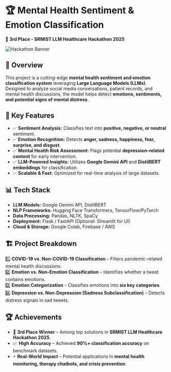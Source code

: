 # 🏆 Mental Health Sentiment & Emotion Classification  
**🥉 3rd Place - SRMIST LLM Healthcare Hackathon 2025**  

![Hackathon Banner](https://via.placeholder.com/800x400?text=SRMIST+LLM+Healthcare+Hackathon+2025)  

## 📌 Overview  
This project is a cutting-edge **mental health sentiment and emotion classification system** leveraging **Large Language Models (LLMs)**. Designed to analyze social media conversations, patient records, and mental health discussions, the model helps detect **emotions, sentiments, and potential signs of mental distress**.  

## 🚀 Key Features  
- ✅ **Sentiment Analysis:** Classifies text into **positive, negative, or neutral** sentiment.  
- ✅ **Emotion Recognition:** Detects **anger, sadness, happiness, fear, surprise, and disgust**.  
- ✅ **Mental Health Risk Assessment:** Flags potential **depression-related content** for early intervention.  
- ✅ **LLM-Powered Insights:** Utilizes **Google Gemini API** and **DistilBERT embeddings** for classification.  
- ✅ **Scalable & Fast:** Optimized for real-time analysis of large datasets.  

## 📊 Tech Stack  
- **LLM Models:** Google Gemini API, DistilBERT  
- **NLP Frameworks:** Hugging Face Transformers, TensorFlow/PyTorch  
- **Data Processing:** Pandas, NLTK, SpaCy  
- **Deployment:** Flask / FastAPI (Optional: Streamlit for UI)  
- **Cloud & Storage:** Google Colab, Firebase / AWS  

## 🏗 Project Breakdown  
1️⃣ **COVID-19 vs. Non-COVID-19 Classification** – Filters pandemic-related mental health discussions.  
2️⃣ **Emotion vs. Non-Emotion Classification** – Identifies whether a tweet contains emotions.  
3️⃣ **Emotion Categorization** – Classifies emotions into **six key categories**.  
4️⃣ **Depression vs. Non-Depression (Sadness Subclassification)** – Detects distress signals in sad tweets.  

## 🏆 Achievements  
- 🏅 **3rd Place Winner** – Among top solutions in **SRMIST LLM Healthcare Hackathon 2025**.  
- 📈 **High Accuracy** – Achieved **90%+ classification accuracy** on benchmark datasets.  
- ⚡ **Real-World Impact** – Potential applications in **mental health monitoring, therapy chatbots, and crisis prevention**.  


